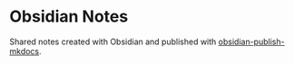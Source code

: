 # Obsidian Notes

Shared notes created with Obsidian and published with [obsidian-publish-mkdocs](https://github.com/jobindjohn/obsidian-publish-mkdocs).
